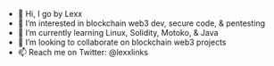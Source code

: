 - 👋 Hi, I go by Lexx
- 👀 I’m interested in blockchain web3 dev, secure code, & pentesting 
- 🌱 I’m currently learning Linux, Solidity, Motoko, & Java
- 💞️ I’m looking to collaborate on blockchain web3 projects
- 📫 Reach me on Twitter: @lexxlinks

<!---
Lexxlinks/Lexxlinks is a ✨ special ✨ repository because its `README.md` (this file) appears on your GitHub profile.
You can click the Preview link to take a look at your changes.
--->
